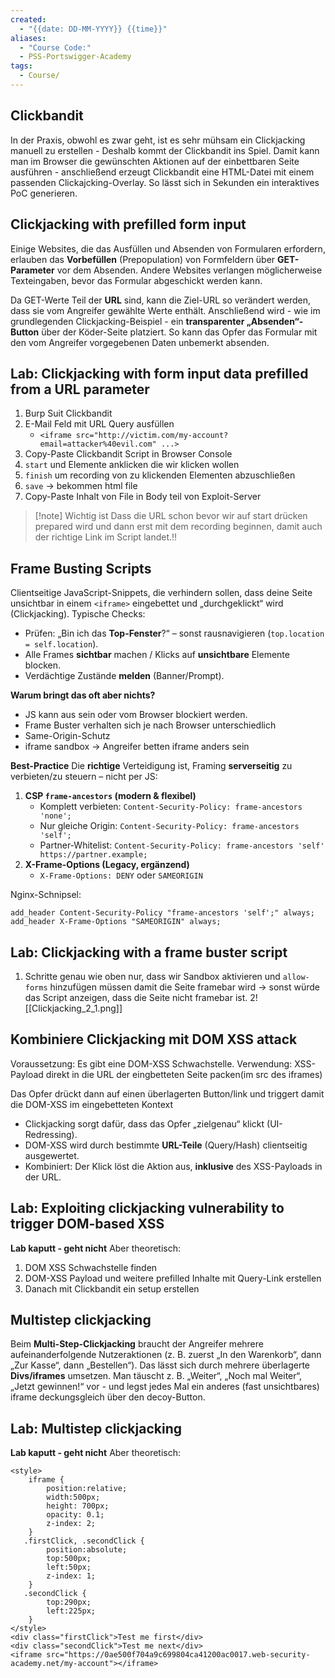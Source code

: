 ```yaml
---
created:
  - "{{date: DD-MM-YYYY}} {{time}}"
aliases:
  - "Course Code:"
  - PSS-Portswigger-Academy
tags:
  - Course/
---
```

## Clickbandit
In der Praxis, obwohl es zwar geht, ist es sehr mühsam ein Clickjacking manuell zu erstellen - Deshalb kommt der Clickbandit ins Spiel. Damit kann man im Browser die gewünschten Aktionen auf der einbettbaren Seite ausführen - anschließend erzeugt Clickbandit eine HTML-Datei mit einem passenden Clickajcking-Overlay. So lässt sich in Sekunden ein interaktives PoC generieren.

## Clickjacking with prefilled form input

Einige Websites, die das Ausfüllen und Absenden von Formularen erfordern, erlauben das **Vorbefüllen** (Prepopulation) von Formfeldern über **GET-Parameter** vor dem Absenden. Andere Websites verlangen möglicherweise Texteingaben, bevor das Formular abgeschickt werden kann. 

Da GET-Werte Teil der **URL** sind, kann die Ziel-URL so verändert werden, dass sie vom Angreifer gewählte Werte enthält. Anschließend wird - wie im grundlegenden Clickjacking-Beispiel - ein **transparenter „Absenden“-Button** über der Köder-Seite platziert. So kann das Opfer das Formular mit den vom Angreifer vorgegebenen Daten unbemerkt absenden.

## Lab: Clickjacking with form input data prefilled from a URL parameter

1. Burp Suit Clickbandit
2. E-Mail Feld mit URL Query ausfüllen 
	- `<iframe src="http://victim.com/my-account?email=attacker%40evil.com" ...>`
3. Copy-Paste Clickbandit Script in Browser Console
4. `start` und Elemente anklicken die wir klicken wollen
5. `finish` um recording von zu klickenden Elementen abzuschließen
6. `save` -> bekommen html file
7. Copy-Paste Inhalt von File in Body teil von Exploit-Server

> [!note] Wichtig ist 
> Dass die URL schon bevor wir auf start drücken prepared wird und dann erst mit dem recording beginnen, damit auch der richtige Link im Script landet.!!


## Frame Busting Scripts

Clientseitige JavaScript-Snippets, die verhindern sollen, dass deine Seite unsichtbar in einem `<iframe>` eingebettet und „durchgeklickt“ wird (Clickjacking). Typische Checks:

- Prüfen: „Bin ich das **Top-Fenster**?“ – sonst rausnavigieren (`top.location = self.location`).
- Alle Frames **sichtbar** machen / Klicks auf **unsichtbare** Elemente blocken.
- Verdächtige Zustände **melden** (Banner/Prompt).

**Warum bringt das oft aber nichts?**
- JS kann aus sein oder vom Browser blockiert werden.
- Frame Buster verhalten sich je nach Browser unterschiedlich
- Same-Origin-Schutz
- iframe sandbox -> Angreifer betten iframe anders sein

**Best-Practice**
Die **richtige** Verteidigung ist, Framing **serverseitig** zu verbieten/zu steuern – nicht per JS:
1. **CSP `frame-ancestors` (modern & flexibel)**
    - Komplett verbieten:
        `Content-Security-Policy: frame-ancestors 'none';`
    - Nur gleiche Origin:
        `Content-Security-Policy: frame-ancestors 'self';`
    - Partner-Whitelist:
        `Content-Security-Policy: frame-ancestors 'self' https://partner.example;`
2. **X-Frame-Options (Legacy, ergänzend)**
    - `X-Frame-Options: DENY` oder `SAMEORIGIN`

Nginx-Schnipsel:
```nginx
add_header Content-Security-Policy "frame-ancestors 'self';" always;
add_header X-Frame-Options "SAMEORIGIN" always;
```


## Lab: Clickjacking with a frame buster script

1. Schritte genau wie oben nur, dass wir Sandbox aktivieren und `allow-forms` hinzufügen müssen damit die Seite framebar wird -> sonst würde das Script anzeigen, dass die Seite nicht framebar ist. 
2![[Clickjacking_2_1.png]]


## Kombiniere Clickjacking mit DOM XSS attack
Voraussetzung: Es gibt eine DOM-XSS Schwachstelle.
Verwendung: XSS-Payload direkt in die URL der eingbetteten Seite packen(im src des iframes)

Das Opfer drückt dann auf einen überlagerten Button/link und triggert damit die DOM-XSS im eingebetteten Kontext
- Clickjacking sorgt dafür, dass das Opfer „zielgenau“ klickt (UI-Redressing).
- DOM-XSS wird durch bestimmte **URL-Teile** (Query/Hash) clientseitig ausgewertet.
- Kombiniert: Der Klick löst die Aktion aus, **inklusive** des XSS-Payloads in der URL.

## Lab: Exploiting clickjacking vulnerability to trigger DOM-based XSS

**Lab kaputt - geht nicht**
Aber theoretisch:
1. DOM XSS Schwachstelle finden
2. DOM-XSS Payload und weitere prefilled Inhalte mit Query-Link erstellen
3. Danach mit Clickbandit ein setup erstellen



## Multistep clickjacking

Beim **Multi-Step-Clickjacking** braucht der Angreifer mehrere aufeinanderfolgende Nutzeraktionen (z. B. zuerst „In den Warenkorb“, dann „Zur Kasse“, dann „Bestellen“). Das lässt sich durch mehrere überlagerte **Divs/iframes** umsetzen. Man täuscht z. B. „Weiter“, „Noch mal Weiter“, „Jetzt gewinnen!“ vor - und legst jedes Mal ein anderes (fast unsichtbares) iframe deckungsgleich über den decoy-Button.


## Lab: Multistep clickjacking

**Lab kaputt - geht nicht**
Aber theoretisch:
```
<style>
	iframe {
		position:relative;
		width:500px;
		height: 700px;
		opacity: 0.1;
		z-index: 2;
	}
   .firstClick, .secondClick {
		position:absolute;
		top:500px;
		left:50px;
		z-index: 1;
	}
   .secondClick {
		top:290px;
		left:225px;
	}
</style>
<div class="firstClick">Test me first</div>
<div class="secondClick">Test me next</div>
<iframe src="https://0ae500f704a9c699804ca41200ac0017.web-security-academy.net/my-account"></iframe>
```